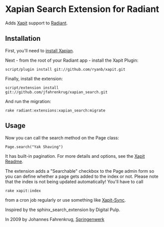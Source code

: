 Xapian Search Extension for Radiant
===

Adds [Xapit](http://github.com/ryanb/xapit/tree/master) support to [Radiant](http://radiantcms.org).

Installation
---

First, you'll need to [install Xapian](http://wiki.github.com/Overbryd/acts_as_xapian/installation).

Next - from the root of your Radiant app - install the Xapit Plugin:

    script/plugin install git://github.com/ryanb/xapit.git
  
Finally, install the extension:

    script/extension install git://github.com/jfahrenkrug/xapian_search.git
    
And run the migration:

    rake radiant:extensions:xapian_search:migrate

Usage
---

Now you can call the search method on the Page class:

    Page.search("Yak Shaving")
    
It has built-in pagination. For more details and options, see the [Xapit Readme](http://github.com/ryanb/xapit/tree/master). 

The extension adds a "Searchable" checkbox to the Page admin form so you can define whether a page gets added to the index or not. Please note that the index is not being updated automatically!
You'll have to call 

    rake xapit:index
  
from a cron job regularly or use something like [Xapit-Sync](http://github.com/ryanb/xapit-sync/tree/master).


Inspired by the sphinx_search_extension by Digital Pulp.

In 2009 by Johannes Fahrenkrug, [Springenwerk](http://springenwerk.com)

